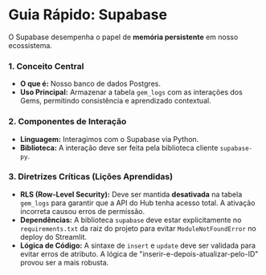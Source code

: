 # Guia Rápido: Supabase

O Supabase desempenha o papel de **memória persistente** em nosso ecossistema.

### 1. Conceito Central
- **O que é:** Nosso banco de dados Postgres.
- **Uso Principal:** Armazenar a tabela `gem_logs` com as interações dos Gems, permitindo consistência e aprendizado contextual.

### 2. Componentes de Interação
- **Linguagem:** Interagimos com o Supabase via Python.
- **Biblioteca:** A interação deve ser feita pela biblioteca cliente `supabase-py`.

### 3. Diretrizes Críticas (Lições Aprendidas)
- **RLS (Row-Level Security):** Deve ser mantida **desativada** na tabela `gem_logs` para garantir que a API do Hub tenha acesso total. A ativação incorreta causou erros de permissão.
- **Dependências:** A biblioteca `supabase` deve estar explicitamente no `requirements.txt` da raiz do projeto para evitar `ModuleNotFoundError` no deploy do Streamlit.
- **Lógica de Código:** A sintaxe de `insert` e `update` deve ser validada para evitar erros de atributo. A lógica de "inserir-e-depois-atualizar-pelo-ID" provou ser a mais robusta.
